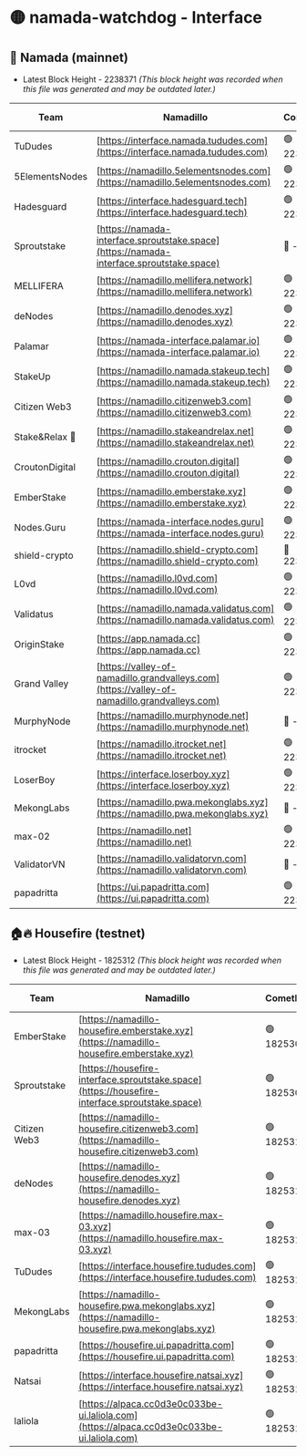 # 🟡 namada-watchdog - Interface

## 🚀 Namada (mainnet)
- Latest Block Height - 2238371 *(This block height was recorded when this file was generated and may be outdated later.)*

| Team | Namadillo | CometBFT | Indexer | MASP Indexer |
|-|-|-|-|-|
| TuDudes | [https://interface.namada.tududes.com](https://interface.namada.tududes.com) | 🟢 2238347 | 🟢 2238347 | 🟢 2238347 |
| 5ElementsNodes | [https://namadillo.5elementsnodes.com](https://namadillo.5elementsnodes.com) | 🟢 2238347 | 🟢 2238347 | 🟢 2238347 |
| Hadesguard | [https://interface.hadesguard.tech](https://interface.hadesguard.tech) | 🟢 2238348 | 🟢 2238347 | 🟢 2238347 |
| Sproutstake | [https://namada-interface.sproutstake.space](https://namada-interface.sproutstake.space) | 🔴 - | 🔴 - | 🔴 - |
| MELLIFERA | [https://namadillo.mellifera.network](https://namadillo.mellifera.network) | 🟢 2238353 | 🟢 2238353 | 🟢 2238353 |
| deNodes | [https://namadillo.denodes.xyz](https://namadillo.denodes.xyz) | 🟢 2238354 | 🟢 2238353 | 🟢 2238353 |
| Palamar | [https://namada-interface.palamar.io](https://namada-interface.palamar.io) | 🟢 2238354 | 🟢 2238354 | 🟢 2238354 |
| StakeUp | [https://namadillo.namada.stakeup.tech](https://namadillo.namada.stakeup.tech) | 🟢 2238355 | 🟢 2238355 | 🟢 2238355 |
| Citizen Web3 | [https://namadillo.citizenweb3.com](https://namadillo.citizenweb3.com) | 🟢 2238355 | 🟢 2238355 | 🟢 2238355 |
| Stake&Relax 🦥 | [https://namadillo.stakeandrelax.net](https://namadillo.stakeandrelax.net) | 🟢 2238356 | 🟢 2238356 | 🟢 2238355 |
| CroutonDigital | [https://namadillo.crouton.digital](https://namadillo.crouton.digital) | 🟢 2238356 | 🟢 2238356 | 🟢 2238356 |
| EmberStake | [https://namadillo.emberstake.xyz](https://namadillo.emberstake.xyz) | 🟢 2238357 | 🟢 2238357 | 🟢 2238357 |
| Nodes.Guru | [https://namada-interface.nodes.guru](https://namada-interface.nodes.guru) | 🟢 2238357 | 🟢 2238357 | 🟢 2238357 |
| shield-crypto | [https://namadillo.shield-crypto.com](https://namadillo.shield-crypto.com) | 🔴 2237600 | 🔴 - | 🔴 - |
| L0vd | [https://namadillo.l0vd.com](https://namadillo.l0vd.com) | 🟢 2238362 | 🟡 2238097 | 🔴 - |
| Validatus | [https://namadillo.namada.validatus.com](https://namadillo.namada.validatus.com) | 🟢 2238365 | 🟡 2238097 | 🔴 2177377 |
| OriginStake | [https://app.namada.cc](https://app.namada.cc) | 🟢 2238365 | 🟢 2238365 | 🟢 2238365 |
| Grand Valley | [https://valley-of-namadillo.grandvalleys.com](https://valley-of-namadillo.grandvalleys.com) | 🟢 2238365 | 🟢 2238365 | 🟢 2238365 |
| MurphyNode | [https://namadillo.murphynode.net](https://namadillo.murphynode.net) | 🔴 - | 🔴 - | 🔴 - |
| itrocket | [https://namadillo.itrocket.net](https://namadillo.itrocket.net) | 🟢 2238368 | 🟢 2238368 | 🟢 2238367 |
| LoserBoy | [https://interface.loserboy.xyz](https://interface.loserboy.xyz) | 🟢 2238368 | 🟢 2238368 | 🟢 2238368 |
| MekongLabs | [https://namadillo.pwa.mekonglabs.xyz](https://namadillo.pwa.mekonglabs.xyz) | 🔴 - | 🔴 - | 🔴 - |
| max-02 | [https://namadillo.net](https://namadillo.net) | 🟢 2238369 | 🟢 2238369 | 🟢 2238368 |
| ValidatorVN | [https://namadillo.validatorvn.com](https://namadillo.validatorvn.com) | 🔴 - | 🔴 - | 🔴 - |
| papadritta | [https://ui.papadritta.com](https://ui.papadritta.com) | 🟢 2238371 | 🟢 2238371 | 🟢 2238371 |

## 🏠🔥 Housefire (testnet)
- Latest Block Height - 1825312 *(This block height was recorded when this file was generated and may be outdated later.)*

| Team | Namadillo | CometBFT | Indexer | MASP Indexer |
|-|-|-|-|-|
| EmberStake | [https://namadillo-housefire.emberstake.xyz](https://namadillo-housefire.emberstake.xyz) | 🟢 1825309 | 🟢 1825309 | 🟢 1825308 |
| Sproutstake | [https://housefire-interface.sproutstake.space](https://housefire-interface.sproutstake.space) | 🟢 1825309 | 🟢 1825309 | 🟢 1825309 |
| Citizen Web3 | [https://namadillo-housefire.citizenweb3.com](https://namadillo-housefire.citizenweb3.com) | 🟢 1825310 | 🟢 1825309 | 🟢 1825310 |
| deNodes | [https://namadillo-housefire.denodes.xyz](https://namadillo-housefire.denodes.xyz) | 🟢 1825310 | 🟢 1825310 | 🟢 1825310 |
| max-03 | [https://namadillo.housefire.max-03.xyz](https://namadillo.housefire.max-03.xyz) | 🟢 1825310 | 🟢 1825310 | 🟢 1825310 |
| TuDudes | [https://interface.housefire.tududes.com](https://interface.housefire.tududes.com) | 🟢 1825311 | 🟢 1825311 | 🟢 1825311 |
| MekongLabs | [https://namadillo-housefire.pwa.mekonglabs.xyz](https://namadillo-housefire.pwa.mekonglabs.xyz) | 🟢 1825311 | 🟢 1825311 | 🟢 1825311 |
| papadritta | [https://housefire.ui.papadritta.com](https://housefire.ui.papadritta.com) | 🟢 1825311 | 🟢 1825311 | 🟢 1825311 |
| Natsai | [https://interface.housefire.natsai.xyz](https://interface.housefire.natsai.xyz) | 🟢 1825312 | 🟢 1825312 | 🟢 1825311 |
| laliola | [https://alpaca.cc0d3e0c033be-ui.laliola.com](https://alpaca.cc0d3e0c033be-ui.laliola.com) | 🟢 1825312 | 🟢 1825312 | 🟢 1825312 |

